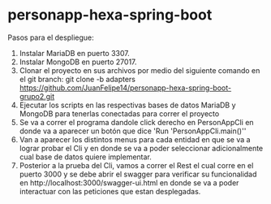 # personapp-hexa-spring-boot
Pasos para el despliegue:
1. Instalar MariaDB en puerto 3307.
2. Instalar MongoDB en puerto 27017.
3. Clonar el proyecto en sus archivos por medio del siguiente comando en el git branch: git clone -b adapters https://github.com/JuanFelipe14/personapp-hexa-spring-boot-grupo2.git
4. Ejecutar los scripts en las respectivas bases de datos MariaDB y MongoDB para tenerlas conectadas para correr el proyecto
5. Se va a correr el programa dandole click derecho en PersonAppCli en donde va a aparecer un botón que dice 'Run 'PersonAppCli.main()''
6. Van a aparecer los distintos menus para cada entidad en que se va a lograr probar el Cli y en donde se va a poder seleccionar adicionalmente cual base de datos quiere implementar.
7. Posterior a la prueba del Cli, vamos a correr el Rest el cual corre en el puerto 3000 y se debe abrir el swagger para verificar su funcionalidad en http://localhost:3000/swagger-ui.html en donde se va a poder interactuar con las peticiones que estan desplegadas.
